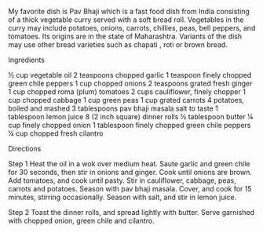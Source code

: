 My favorite dish is Pav Bhaji
 which is a fast food dish from India consisting of a thick vegetable curry served with a soft bread roll.
 Vegetables in the curry may include potatoes, onions, carrots, chillies, peas, bell peppers, and tomatoes. Its origins are in the state of Maharashtra.
  Variants of the dish may use other bread varieties such as chapati , roti or brown bread.
  
  Ingredients
  
  ½ cup vegetable oil
2 teaspoons chopped garlic
1 teaspoon finely chopped green chile peppers
1 cup chopped onions
2 teaspoons grated fresh ginger
1 cup chopped roma (plum) tomatoes
2 cups cauliflower, finely chopper
1 cup chopped cabbage
1 cup green peas
1 cup grated carrots
4 potatoes, boiled and mashed
3 tablespoons pav bhaji masala
salt to taste
1 tablespoon lemon juice
8 (2 inch square) dinner rolls
½ tablespoon butter
¼ cup finely chopped onion
1 tablespoon finely chopped green chile peppers
¼ cup chopped fresh cilantro

Directions

Step 1
Heat the oil in a wok over medium heat. Saute garlic and green chile for 30 seconds, then stir in onions and ginger. Cook until onions are brown. Add tomatoes, and cook until pasty. Stir in cauliflower, cabbage, peas, carrots and potatoes. Season with pav bhaji masala. Cover, and cook for 15 minutes, stirring occasionally. Season with salt, and stir in lemon juice.

Step 2
Toast the dinner rolls, and spread lightly with butter. Serve garnished with chopped onion, green chile and cilantro.
